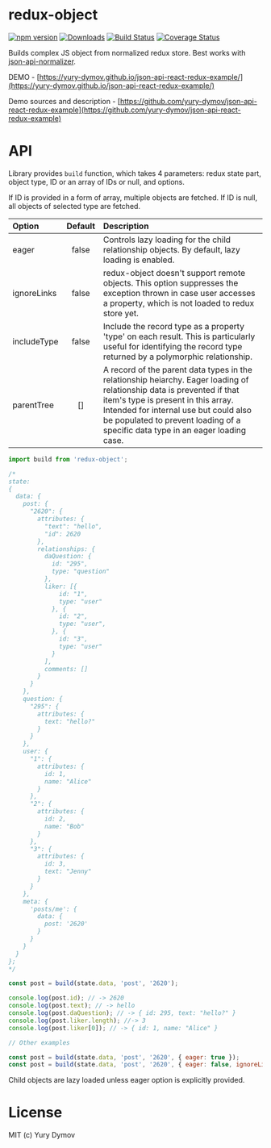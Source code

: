 # redux-object

[![npm version](https://img.shields.io/npm/v/redux-object.svg?style=flat)](https://www.npmjs.com/package/redux-object)
[![Downloads](http://img.shields.io/npm/dm/redux-object.svg?style=flat-square)](https://npmjs.org/package/redux-object)
[![Build Status](https://img.shields.io/travis/yury-dymov/redux-object/master.svg?style=flat)](https://travis-ci.org/yury-dymov/redux-object)
[![Coverage Status](https://coveralls.io/repos/github/yury-dymov/redux-object/badge.svg?branch=master)](https://coveralls.io/github/yury-dymov/redux-object?branch=master)

Builds complex JS object from normalized redux store. Best works with [json-api-normalizer](https://github.com/yury-dymov/json-api-normalizer).

DEMO - [https://yury-dymov.github.io/json-api-react-redux-example/](https://yury-dymov.github.io/json-api-react-redux-example/)

Demo sources and description - [https://github.com/yury-dymov/json-api-react-redux-example](https://github.com/yury-dymov/json-api-react-redux-example)

# API
Library provides `build` function, which takes 4 parameters: redux state part, object type, ID or an array of IDs or null, and options.

If ID is provided in a form of array, multiple objects are fetched. If ID is null, all objects of selected type are fetched.

| Option | Default | Description |
|:--------|:---------------:|:-------------|
| eager | false | Controls lazy loading for the child relationship objects. By default, lazy loading is enabled. |
| ignoreLinks | false | redux-object doesn't support remote objects. This option suppresses the exception thrown in case user accesses a property, which is not loaded to redux store yet. |
| includeType | false | Include the record type as a property 'type' on each result. This is particularly useful for identifying the record type returned by a polymorphic relationship. |
| parentTree | [] | A record of the parent data types in the relationship heiarchy. Eager loading of relationship data is prevented if that item's type is present in this array. Intended for internal use but could also be populated to prevent loading of a specific data type in an eager loading case. |


```JavaScript
import build from 'redux-object';

/*
state:
{
  data: {
    post: {
      "2620": {
        attributes: {
          "text": "hello",
          "id": 2620
        },
        relationships: {
          daQuestion: {
            id: "295",
            type: "question"
          },
          liker: [{
              id: "1",
              type: "user"
            }, {
              id: "2",
              type: "user",
            }, {
              id: "3",
              type: "user"
            }
          ],
          comments: []
        }
      }
    },
    question: {
      "295": {
        attributes: {
          text: "hello?"
        }
      }
    },
    user: {
      "1": {
        attributes: {
          id: 1,
          name: "Alice"
        }
      },
      "2": {
        attributes: {
          id: 2,
          name: "Bob"
        }
      },
      "3": {
        attributes: {
          id: 3,
          text: "Jenny"
        }
      }
    },
    meta: {
      'posts/me': {
        data: {
          post: '2620'
        }
      }
    }
  }
};
*/

const post = build(state.data, 'post', '2620');

console.log(post.id); // -> 2620
console.log(post.text); // -> hello
console.log(post.daQuestion); // -> { id: 295, text: "hello?" }
console.log(post.liker.length); //-> 3
console.log(post.liker[0]); // -> { id: 1, name: "Alice" }

// Other examples

const post = build(state.data, 'post', '2620', { eager: true });
const post = build(state.data, 'post', '2620', { eager: false, ignoreLinks: true });
```

Child objects are lazy loaded unless eager option is explicitly provided.

# License
MIT (c) Yury Dymov
